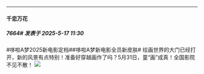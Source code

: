 ﻿
*****

####  千恋万花  
##### 7664#       发表于 2025-5-17 11:30

#哆啦A梦2025新电影定档##哆啦A梦新电影全员新皮肤# 绘画世界的大门已经打开，新的风景有点特别！准备好穿越画作了吗？5月31日，童“画”成真！全国影院不见不散！
<img src="https://p.sda1.dev/24/6e8b3a5a9b15847135ff6a25cc637082/008ITEXNly1i1ib5lm57fj36y13h1he4.jpg" referrerpolicy="no-referrer">

